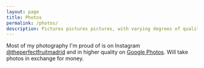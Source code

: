 ```yaml
---
layout: page
title: Photos
permalink: /photos/
description: Pictures pictures pictures, with varying degrees of quality.
---
```


Most of my photography I'm proud of is on Instagram [@theperfectfruitmadrid](https://www.instagram.com/theperfectfruitmadrid/) and in higher quality on [Google Photos](https://photos.app.goo.gl/P7XeGo5MPLvRJdSA8). Will take photos in exchange for money.

<!-- google photos embed code -->
<script src="https://cdn.jsdelivr.net/npm/publicalbum@latest/embed-ui.min.js" async></script>
<div class="pa-carousel-widget" style="width:100%; height:480px; display:none;"
  data-link="https://photos.app.goo.gl/P7XeGo5MPLvRJdSA8"
  data-title="Portpholio - Deighne"
  data-description="19 new items added to shared album"
  data-repeat="false">
  <object data="https://lh3.googleusercontent.com/pw/ADCreHfcmuoWjbFFCrP9pPdjlmfJcWZznk-4hM4021RO5cmqwqpTUD8lXmke8_PSZtZzPvGJzScxekUECEDdSxoD2ojJM2uaBqOtj9jS80zT390BlgKvl1On=w1920-h1080"></object>
  <object data="https://lh3.googleusercontent.com/pw/ADCreHdxLfQgqP1deZkTou5QSUfbAecDvtaov8QKlyPJyht-hHiQXT6nZm1Fa2GYt7OEN7e0Dsi4pVv8_zBD-OXT7BIdWjb_bpWkyilTE_gILrhjAhS9LeFP=w1920-h1080"></object>
  <object data="https://lh3.googleusercontent.com/pw/ADCreHd0jzZDdXhLjt4z-bJ8RYARGYpUpGePNhtuGJD1IoMpP86UT07aP706KHE2ISjpQPv4BxOSPNrtE_3Ch_e3YaigYtez9DrfDTT6e4X2qHccE-M_UQHk=w1920-h1080"></object>
  <object data="https://lh3.googleusercontent.com/pw/ADCreHc5L_eBEC7QQ7Zv8W-xpu69MpY2aA_7BjByOtZ3atNSDzxJbtFS4d1ZIXgjz8q6iBAbo9n11wrK2dlx2KRic4bIQevQeR2BxWy9DRStaIPqOkmJGN2g=w1920-h1080"></object>
  <object data="https://lh3.googleusercontent.com/pw/ADCreHekV93J72Ecnz5R9qDvJYnAKX5DN_4ZwMOW6_SWAqxQBblDuZURWZQQDN0CURTyUXcGnwbTiAQQF2X1ZJ9AhMjmdB-9PVdcLue0hrkMRc2na7rKLBF2=w1920-h1080"></object>
  <object data="https://lh3.googleusercontent.com/pw/ADCreHcz0Y3PEDLDSBPoSQqWaIuQfZ41bbep5Du2GoO2XPcUf8vFl9P4AzLb3WPN5wByt_2pJUi8OyLHr1yavJ8SQC-UCX5FfoidLtKXRQGHBpWTClZnnCnS=w1920-h1080"></object>
  <object data="https://lh3.googleusercontent.com/pw/ADCreHf6dSS__nE_OS7tyHBJ0sMnQzGw3S5pJQ5B5B-VPQTbGQTcMNheGcRRkjEGZPpqtRgWR9UyH9C2VhlsJZUV-si3TLsiqEt5ivTM1v_cgnWHWP82w-hD=w1920-h1080"></object>
  <object data="https://lh3.googleusercontent.com/pw/ADCreHf2J_TOPCBARSrUyu9sojZCx13XnzDEKqQkxhIi9flAXx52Awya-UA3uCahQ1_6LjTvydqpB-Z666LB0iZE5tCuRpyND9DbPHHA2RPuKA-T5TAu8mSm=w1920-h1080"></object>
  <object data="https://lh3.googleusercontent.com/pw/ADCreHdBSqATmmb8XVYfKvhgYmECSot9997owFPRdf-m2PqpKBFZFCRU49A1A0RTz_7zWjaF-M8Ej6BIeNRNvnddSc8KM0hXycw4zdojV7G0HzPh2YfY-svN=w1920-h1080"></object>
  <object data="https://lh3.googleusercontent.com/pw/ADCreHdpz9ORXkyJYSGNUwraL2R0UnsqkJEoLgpwh2K4qIrmjVxwwkO_en_0syTHqjwVvK52fEtFVq1EryLl5qwlZ1WZ7LB0Y4QbsqP3UYoRJBl0i0-RWefk=w1920-h1080"></object>
  <object data="https://lh3.googleusercontent.com/pw/ADCreHfBihSpIdh2XbAIL0G-TFSCdZs4UMa_M4m2XuX9dVOoMZk5YZi-nhN_xUMKfia34mb0a7scTTHqEOH2xR0RzTH02cNdlDqmhSKE9t58-6_IL0dhKEdp=w1920-h1080"></object>
  <object data="https://lh3.googleusercontent.com/pw/ADCreHe7vjOdVsqjWzLYcKiwiUMi1XDYPIUsea5SCGYM_KkaIDbDib7ehFAOwhJSpvUk8CKSoFTXTKSoGpKepMBaLXcreD7TdPhnKlc4178Nyu0fRzwhIQOd=w1920-h1080"></object>
  <object data="https://lh3.googleusercontent.com/pw/ADCreHfcO9khusIWdnjoNaCGxUtPkblpbwOlHxU41m4pK6NWRXOd_pvKnwVVYqVwfVz3fCHsd4Ob1VqANY0pOjK0NwNVCSm0WsQ57z84gsjNSgJ2zJGoilGB=w1920-h1080"></object>
  <object data="https://lh3.googleusercontent.com/pw/ADCreHeGVSPIwS_xSwlr-OOpYY9Wft2BVUZtoK_swfLagKMVntC_aFetAcSS8eeZC-Wt1N-m3_9DD-tjq_dvTmtiGwnlFk6xRhl3wGMJ1yoyX9ZW9UbBbBj1=w1920-h1080"></object>
  <object data="https://lh3.googleusercontent.com/pw/ADCreHdlWh881fXF_KauON0-Esv1u2l7CQjU9esgZv47ZocPKikSjXwLz9PtFA2Y4clEAS7MP1z1nFxuzVQJvN6gslTTQoGkd7rP4uPr-vfKntIdKQR1Lt4n=w1920-h1080"></object>
  <object data="https://lh3.googleusercontent.com/pw/ADCreHcVmSFfdrvZJMjHP0rS2D59F34HXxfgBOx85XmnKk_7uDqXx8Jc7G0n8se2nbBIyUKBpWEb8uPKOLXMf82RXOXWKmIB0cdgUb96wXJEOLYHQCmIpcf_=w1920-h1080"></object>
  <object data="https://lh3.googleusercontent.com/pw/ADCreHdx1dRSL8Tq6yTosQkCwylaDHvJmytecErsyOo01oLur-v9ptXibT-7REgvgneM9lJdJ-_bEqV0N_EsKqojtsEYcnbNkYTsJJeFUyhq_VyM_h2RSq58=w1920-h1080"></object>
  <object data="https://lh3.googleusercontent.com/pw/ADCreHewOY-PmnQtL66V72yNcDp_83aHVyWJgx0EcI_5hw3rBqM8gXYQaQ9VZM2ya3wAiNqlCBompp_Q59IMI61r-zy1ftRw8Hmq16kkpgOgXMpMCWDrahsq=w1920-h1080"></object>
  <object data="https://lh3.googleusercontent.com/pw/ADCreHdNlI2fjxvRT1akza0Wr2A2nWL5aF8qxixaD4H_TqLl9FeFjizBbQSgxIYj88LLx_ZKHAY-7v0Ce-DLOxtGC3GaeIaRfTUVDYOno_uYm6H8CRtQYeUz=w1920-h1080"></object>
</div>
